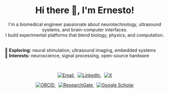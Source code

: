 <h1 align="center">Hi there 👋, I'm Ernesto!</h1>

<p align="center">
  I'm a biomedical engineer passionate about neurotechnology, ultrasound systems, and brain-computer interfaces.<br/>
  I build experimental platforms that blend biology, physics, and computation.<br/><br/>

  🧠 <strong>Exploring:</strong> neural stimulation, ultrasound imaging, embedded systems<br/>
  🔬 <strong>Interests:</strong> neuroscience, signal processing, open-source hardware
</p>

<br/>

<p align="center">
  <a href="mailto:ernestocriado@gmail.com">
    <img src="https://img.shields.io/badge/Email-ernestocriado@gmail.com-D14836?style=flat&logo=gmail&logoColor=white" alt="Email">
  </a>
  &nbsp;
  <a href="https://www.linkedin.com/in/ernesto-criado-hidalgo/">
    <img src="https://img.shields.io/badge/LinkedIn-Ernesto%20Criado-Hidalgo0077B5?style=flat&logo=linkedin&logoColor=white" alt="LinkedIn">
  </a>
  &nbsp;
  <a href="https://x.com/ECriadoHidalgo">
    <img src="https://img.shields.io/badge/X-%40ECriadoHidalgo-000000?style=flat&logo=x&logoColor=white" alt="X">
  </a>
</p>

<p align="center">
  <a href="https://orcid.org/0000-0001-9086-9129">
    <img src="https://img.shields.io/badge/ORCID-0000--0000--0000--0000-A6CE39?style=flat&logo=orcid&logoColor=white" alt="ORCID">
  </a>
  &nbsp;
  <a href="https://www.researchgate.net/profile/Ernesto-Criado">
    <img src="https://img.shields.io/badge/ResearchGate-Ernesto%20Criado-00CCBB?style=flat&logo=researchgate&logoColor=white" alt="ResearchGate">
  </a>
  &nbsp;
  <a href="https://scholar.google.com/citations?hl=en&user=8Qtoph8AAAAJ&view_op=list_works&sortby=pubdate">
    <img src="https://img.shields.io/badge/Google%20Scholar-Profile-4285F4?style=flat&logo=googlescholar&logoColor=white" alt="Google Scholar">
  </a>
</p>

